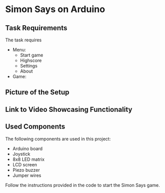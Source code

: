 # Simon Says on Arduino

## Task Requirements

The task requires

- Menu:
  - Start game
  - Highscore
  - Settings
  - About
- Game:

## Picture of the Setup

## Link to Video Showcasing Functionality

## Used Components

The following components are used in this project:

- Arduino board
- Joystick
- 8x8 LED matrix
- LCD screen
- Piezo buzzer
- Jumper wires

Follow the instructions provided in the code to start the Simon Says game.
